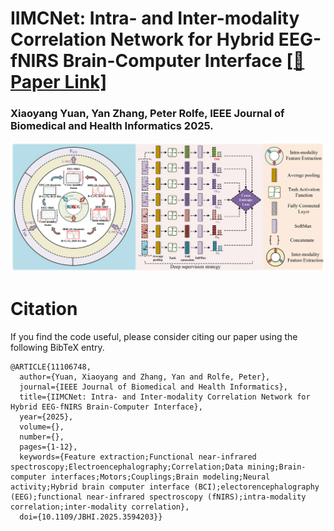 # IIMCNet: Intra- and Inter-modality Correlation Network for Hybrid EEG-fNIRS Brain-Computer Interface [[📄 Paper Link]](https://ieeexplore.ieee.org/document/11106748)
### Xiaoyang Yuan, Yan Zhang, Peter Rolfe, IEEE Journal of Biomedical and Health Informatics 2025. 
![Overall structure](https://github.com/Y-xiaoyang/IIMCNet/blob/main/Structure.tif)

# Citation
If you find the code useful, please consider citing our paper using the following BibTeX entry.
```text
@ARTICLE{11106748,
  author={Yuan, Xiaoyang and Zhang, Yan and Rolfe, Peter},
  journal={IEEE Journal of Biomedical and Health Informatics}, 
  title={IIMCNet: Intra- and Inter-modality Correlation Network for Hybrid EEG-fNIRS Brain-Computer Interface}, 
  year={2025},
  volume={},
  number={},
  pages={1-12},
  keywords={Feature extraction;Functional near-infrared spectroscopy;Electroencephalography;Correlation;Data mining;Brain-computer interfaces;Motors;Couplings;Brain modeling;Neural activity;Hybrid brain computer interface (BCI);electorencephalography (EEG);functional near-infrared spectroscopy (fNIRS);intra-modality correlation;inter-modality correlation},
  doi={10.1109/JBHI.2025.3594203}}
```
 
